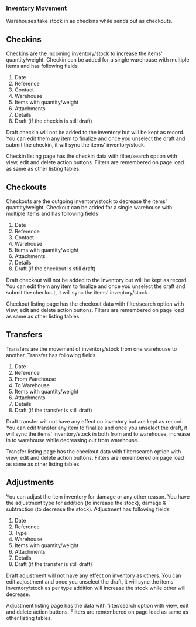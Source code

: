 ### Inventory Movement

Warehouses take stock in as checkins while sends out as checkouts.

## Checkins

Checkins are the incoming inventory/stock to increase the items' quantity/weight. Checkin can be added for a single warehouse with multiple items and has following fields

1. Date
2. Reference
3. Contact
4. Warehouse
5. Items with quantity/weight
6. Attachments
7. Details
8. Draft (if the checkin is still draft)

Draft checkin will not be added to the inventory but will be kept as record. You can edit them any item to finalize and once you unselect the draft and submit the checkin, it will sync the items' inventory/stock.

Checkin listing page has the checkin data with filter/search option with view, edit and delete action buttons. Filters are remembered on page load as same as other listing tables.

## Checkouts

Checkouts are the outgoing inventory/stock to decrease the items' quantity/weight. Checkout can be added for a single warehouse with multiple items and has following fields

1. Date
2. Reference
3. Contact
4. Warehouse
5. Items with quantity/weight
6. Attachments
7. Details
8. Draft (if the checkout is still draft)

Draft checkout will not be added to the inventory but will be kept as record. You can edit them any item to finalize and once you unselect the draft and submit the checkout, it will sync the items' inventory/stock.

Checkout listing page has the checkout data with filter/search option with view, edit and delete action buttons. Filters are remembered on page load as same as other listing tables.

## Transfers

Transfers are the movement of inventory/stock from one warehouse to another. Transfer has following fields

1. Date
2. Reference
3. From Warehouse
4. To Warehouse
5. Items with quantity/weight
6. Attachments
7. Details
8. Draft (if the transfer is still draft)

Draft transfer will not have any effect on inventory but are kept as record. You can edit transfer any item to finalize and once you unselect the draft, it will sync the items' inventory/stock in both from and to warehouse, increase in to warehouse while decreasing out from warehouse.

Transfer listing page has the checkout data with filter/search option with view, edit and delete action buttons. Filters are remembered on page load as same as other listing tables.

## Adjustments

You can adjust the item inventory for damage or any other reason. You have the adjustment type for addition (to increase the stock), damage & subtraction (to decrease the stock). Adjustment has following fields

1. Date
2. Reference
3. Type
4. Warehouse
5. Items with quantity/weight
6. Attachments
7. Details
8. Draft (if the transfer is still draft)

Draft adjustment will not have any effect on inventory as others. You can edit adjustment and once you unselect the draft, it will sync the items' inventory/stock as per type addition will increase the stock while other will decrease.

Adjustment listing page has the data with filter/search option with view, edit and delete action buttons. Filters are remembered on page load as same as other listing tables.
